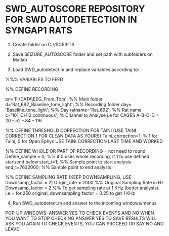 # SWD_AUTOSCORE REPOSITORY FOR SWD AUTODETECTION IN SYNGAP1 RATS

1. Create folder on C://SCRIPTS
2. Save SEIZURE_AUTOSCORE folder and set path with subfolders on Matlab

3. Load SWD_autodetect.m and replace variables according to:

%%% VARIABLES TO FEED

%% DEFINE RECORDING
 
pn='F:\DATA\EEG_From_Tom'; %% Main folder
d='Rat_692_Baseline_tone_light'; %% Recording folder
day= 'Baseline_tone_light'; %% Day
ratname='Rat_692'; %% Rat name
c='101_CH12.continuous'; % Channel to Analyse i.e for CAGES A-B-C-D = 20 - 52 - 84 - 116

%% DEFINE THRESHOLD CORRECTION FOR TAINI (USE TAINI CORRECTION 1 FOR CLEAN DATA AS YOURS)
Taini_correction=1; % 1 for Taini, 0 for Open Ephys USE TAINI CORRECTION LAST TIME AND WORKED


%% DEFINE WHOLE OR PART OF RECORDING = not need to round
Define_sample = 0; %% if 0 uses whole recording, if 1 to use defined start/end below
start_t=1; %% Sample point to start analysis 
end_t=7632000; %% Sample point to end analysis

%% DEFINE SAMPLING RATE (KEEP DOWNSAMPLING, USE Downsamp_factor = 2)
Origin_rate = 2000 %% Original Sampling Rate in Hz
Downsamp_factor = 2 %% To get sampling rate at 1 KHz (better analysis). i.e = for 250 original, downsampling factor = 0.25 to get 1 KHz

4. Run SWD_autodetect.m and answer to the incoming windows/menus


POP-UP WINDOWS: ANSWER YES TO CHECK EVENTS AND NO WHEN YOU WANT TO STOP CHECKING
ANSWER YES TO SAVE RESULTS
WILL ASK YOU AGAIN TO CHECK EVENTS, YOU CAN PROCEED OR SAY NO AND LEAVE
